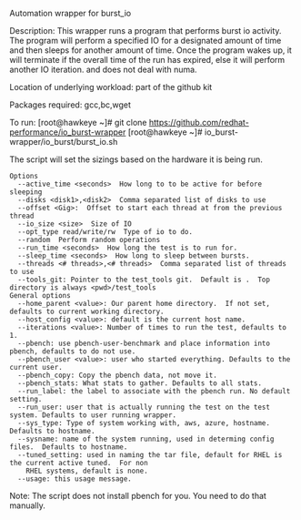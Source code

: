 Automation wrapper for burst_io

Description:
            This wrapper runs a program that performs burst io activity.
	    The program will perform a specified IO for a designated amount
	    of time and then sleeps for another amount of time.  Once the program
            wakes up, it will terminate if the overall time of the run has expired,
            else it will perform another IO iteration.
	    and does not deal with numa.
  
Location of underlying workload: part of the github kit

Packages required: gcc,bc,wget

To run:
[root@hawkeye ~]# git clone https://github.com/redhat-performance/io_burst-wrapper
[root@hawkeye ~]# io_burst-wrapper/io_burst/burst_io.sh

The script will set the sizings based on the hardware it is being run.

```
Options
  --active_time <seconds>  How long to to be active for before sleeping
  --disks <disk1>,<disk2>  Comma separated list of disks to use
  --offset <Gig>:  Offset to start each thread at from the previous thread
  --io_size <size>  Size of IO
  --opt_type read/write/rw  Type of io to do.
  --random  Perform random operations
  --run_time <seconds>  How long the test is to run for.
  --sleep_time <seconds>  How long to sleep between bursts.
  --threads <# threads>,<# threads>  Comma separated list of threads to use
  --tools_git: Pointer to the test_tools git.  Default is .  Top directory is always <pwd>/test_tools
General options
  --home_parent <value>: Our parent home directory.  If not set, defaults to current working directory.
  --host_config <value>: default is the current host name.
  --iterations <value>: Number of times to run the test, defaults to 1.
  --pbench: use pbench-user-benchmark and place information into pbench, defaults to do not use.
  --pbench_user <value>: user who started everything. Defaults to the current user.
  --pbench_copy: Copy the pbench data, not move it.
  --pbench_stats: What stats to gather. Defaults to all stats.
  --run_label: the label to associate with the pbench run. No default setting.
  --run_user: user that is actually running the test on the test system. Defaults to user running wrapper.
  --sys_type: Type of system working with, aws, azure, hostname.  Defaults to hostname.
  --sysname: name of the system running, used in determing config files.  Defaults to hostname.
  --tuned_setting: used in naming the tar file, default for RHEL is the current active tuned.  For non
    RHEL systems, default is none.
  --usage: this usage message.
```

Note: The script does not install pbench for you.  You need to do that manually.
